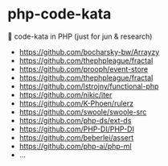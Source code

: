 # php-code-kata
🍿 code-kata in PHP (just for jun &amp; research)

* https://github.com/bocharsky-bw/Arrayzy  
* https://github.com/thephpleague/fractal  
* https://github.com/prooph/event-store  
* https://github.com/thephpleague/fractal  
* https://github.com/lstrojny/functional-php  
* https://github.com/nikic/iter  
* https://github.com/K-Phoen/rulerz  
* https://github.com/swoole/swoole-src  
* https://github.com/php-ds/ext-ds  
* https://github.com/PHP-DI/PHP-DI
* https://github.com/beberlei/assert
* https://github.com/php-ai/php-ml
* ...
